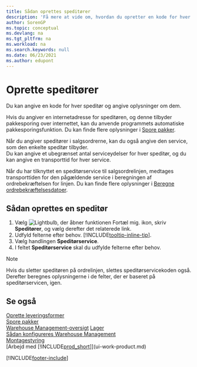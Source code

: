 ```yaml
---
title: Sådan oprettes speditører
description: 'Få mere at vide om, hvordan du opretter en kode for hver speditør og angiver beskrivende oplysninger om hver af dem og de tjenester, de yder.'
author: SorenGP
ms.topic: conceptual
ms.devlang: na
ms.tgt_pltfrm: na
ms.workload: na
ms.search.keywords: null
ms.date: 06/23/2021
ms.author: edupont
---
```

# <a name="set-up-shipping-agents"></a>Oprette speditører
Du kan angive en kode for hver speditør og angive oplysninger om dem.  

Hvis du angiver en internetadresse for speditøren, og denne tilbyder pakkesporing over internettet, kan du anvende programmets automatiske pakkesporingsfunktion. Du kan finde flere oplysninger i [Spore pakker](sales-how-track-packages.md).

Når du angiver speditører i salgsordrerne, kan du også angive den service, som den enkelte speditør tilbyder.  
Du kan angive et ubegrænset antal serviceydelser for hver speditør, og du kan angive en transporttid for hver service.  

Når du har tilknyttet en speditørservice til salgsordrelinjen, medtages transporttiden for den pågældende service i beregningen af ordrebekræftelsen for linjen. Du kan finde flere oplysninger i [Beregne ordrebekræftelsesdatoer](sales-how-to-calculate-order-promising-dates.md).

## <a name="to-set-up-a-shipping-agent"></a>Sådan oprettes en speditør
1.  Vælg ![Lightbulb, der åbner funktionen Fortæl mig.](media/ui-search/search_small.png "Fortæl mig, hvad du vil foretage dig") ikon, skriv **Speditører**, og vælg derefter det relaterede link.  
2.  Udfyld felterne efter behov. [!INCLUDE[tooltip-inline-tip](includes/tooltip-inline-tip_md.md)].  
3.  Vælg handlingen **Speditørservice**.
4. I feltet **Speditørservice** skal du udfylde felterne efter behov.

> [!NOTE]  
>  Hvis du sletter speditøren på ordrelinjen, slettes speditørservicekoden også. Derefter beregnes oplysningerne i de felter, der er baseret på speditørservicen, igen.  

## <a name="see-also"></a>Se også
[Oprette leveringsformer](sales-how-set-up-shipment-methods.md)  
[Spore pakker](sales-how-track-packages.md)    
[Warehouse Management-oversigt](design-details-warehouse-management.md)
[Lager](inventory-manage-inventory.md)  
[Sådan konfigureres Warehouse Management](warehouse-setup-warehouse.md)     
[Montagestyring](assembly-assemble-items.md)    
[Arbejd med [!INCLUDE[prod_short](includes/prod_short.md)]](ui-work-product.md)  


[!INCLUDE[footer-include](includes/footer-banner.md)]
